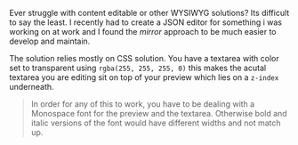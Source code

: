 Ever struggle with content editable or other WYSIWYG solutions? Its difficult to say the least. I recently had to create a JSON editor for something i was working on at work and I found the _mirror_ approach to be much easier to develop and maintain.

The solution relies mostly on CSS solution. You have a textarea with color set to transparent using `rgba(255, 255, 255, 0)` this makes the acutal textarea you are editing sit on top of your preview which lies on a `z-index` underneath.

> In order for any of this to work, you have to be dealing with a Monospace font for the preview and the textarea. Otherwise bold and italic versions of the font would have different widths and not match up.
